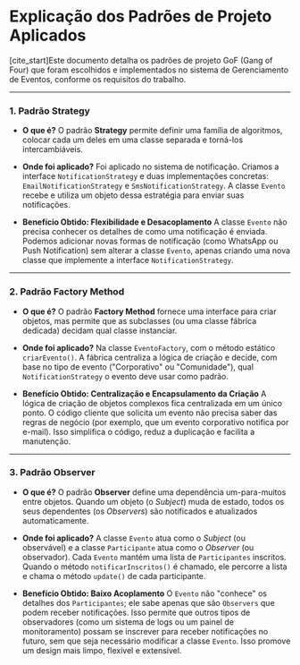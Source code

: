 # Explicação dos Padrões de Projeto Aplicados

[cite_start]Este documento detalha os padrões de projeto GoF (Gang of Four) que foram escolhidos e implementados no sistema de Gerenciamento de Eventos, conforme os requisitos do trabalho. 

---

### 1. Padrão Strategy

* **O que é?**
    O padrão **Strategy** permite definir uma família de algoritmos, colocar cada um deles em uma classe separada e torná-los intercambiáveis.

* **Onde foi aplicado?**
    Foi aplicado no sistema de notificação. Criamos a interface `NotificationStrategy` e duas implementações concretas: `EmailNotificationStrategy` e `SmsNotificationStrategy`. A classe `Evento` recebe e utiliza um objeto dessa estratégia para enviar suas notificações.

* **Benefício Obtido: Flexibilidade e Desacoplamento**
    A classe `Evento` não precisa conhecer os detalhes de como uma notificação é enviada. Podemos adicionar novas formas de notificação (como WhatsApp ou Push Notification) sem alterar a classe `Evento`, apenas criando uma nova classe que implemente a interface `NotificationStrategy`.

---

### 2. Padrão Factory Method

* **O que é?**
    O padrão **Factory Method** fornece uma interface para criar objetos, mas permite que as subclasses (ou uma classe fábrica dedicada) decidam qual classe instanciar.

* **Onde foi aplicado?**
    Na classe `EventoFactory`, com o método estático `criarEvento()`. A fábrica centraliza a lógica de criação e decide, com base no tipo de evento ("Corporativo" ou "Comunidade"), qual `NotificationStrategy` o evento deve usar como padrão.

* **Benefício Obtido: Centralização e Encapsulamento da Criação**
    A lógica de criação de objetos complexos fica centralizada em um único ponto. O código cliente que solicita um evento não precisa saber das regras de negócio (por exemplo, que um evento corporativo notifica por e-mail). Isso simplifica o código, reduz a duplicação e facilita a manutenção.

---

### 3. Padrão Observer

* **O que é?**
    O padrão **Observer** define uma dependência um-para-muitos entre objetos. Quando um objeto (o *Subject*) muda de estado, todos os seus dependentes (os *Observers*) são notificados e atualizados automaticamente.

* **Onde foi aplicado?**
    A classe `Evento` atua como o *Subject* (ou observável) e a classe `Participante` atua como o *Observer* (ou observador). Cada `Evento` mantém uma lista de `Participantes` inscritos. Quando o método `notificarInscritos()` é chamado, ele percorre a lista e chama o método `update()` de cada participante.

* **Benefício Obtido: Baixo Acoplamento**
    O `Evento` não "conhece" os detalhes dos `Participantes`; ele sabe apenas que são `Observers` que podem receber notificações. Isso permite que outros tipos de observadores (como um sistema de logs ou um painel de monitoramento) possam se inscrever para receber notificações no futuro, sem que seja necessário modificar a classe `Evento`. Isso promove um design mais limpo, flexível e extensível.